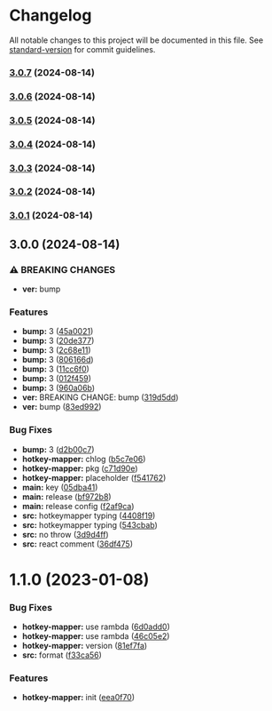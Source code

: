 # Changelog

All notable changes to this project will be documented in this file. See [standard-version](https://github.com/conventional-changelog/standard-version) for commit guidelines.

### [3.0.7](https://github.com/snomiao/hotkey-mapper/compare/v3.0.6...v3.0.7) (2024-08-14)

### [3.0.6](https://github.com/snomiao/hotkey-mapper/compare/v3.0.5...v3.0.6) (2024-08-14)

### [3.0.5](https://github.com/snomiao/hotkey-mapper/compare/v3.0.4...v3.0.5) (2024-08-14)

### [3.0.4](https://github.com/snomiao/hotkey-mapper/compare/v3.0.3...v3.0.4) (2024-08-14)

### [3.0.3](https://github.com/snomiao/hotkey-mapper/compare/v3.0.2...v3.0.3) (2024-08-14)

### [3.0.2](https://github.com/snomiao/hotkey-mapper/compare/v3.0.1...v3.0.2) (2024-08-14)

### [3.0.1](https://github.com/snomiao/hotkey-mapper/compare/v3.0.0...v3.0.1) (2024-08-14)

## 3.0.0 (2024-08-14)


### ⚠ BREAKING CHANGES

* **ver:** bump

### Features

* **bump:** 3 ([45a0021](https://github.com/snomiao/hotkey-mapper/commit/45a0021a363c5f4f90cd80794534c83934016174))
* **bump:** 3 ([20de377](https://github.com/snomiao/hotkey-mapper/commit/20de377cec3b98d578c46127fb42725c4d6d511e))
* **bump:** 3 ([2c68e11](https://github.com/snomiao/hotkey-mapper/commit/2c68e1182d926260019775616d10db4b9600b3f9))
* **bump:** 3 ([806166d](https://github.com/snomiao/hotkey-mapper/commit/806166d1091b2929d9de07711aa861d83eeb7b37))
* **bump:** 3 ([11cc6f0](https://github.com/snomiao/hotkey-mapper/commit/11cc6f0ff9c36bc48e72b8a0718824336885f302))
* **bump:** 3 ([012f459](https://github.com/snomiao/hotkey-mapper/commit/012f459dcebe564988243bfe4423b104068515e1))
* **bump:** 3 ([960a06b](https://github.com/snomiao/hotkey-mapper/commit/960a06b7c5a8f22eac62b3ff6f8fccd6d6de1ff0))
* **ver:** BREAKING CHANGE: bump ([319d5dd](https://github.com/snomiao/hotkey-mapper/commit/319d5ddc0646c8d6d625dd7510dfcbbeacfeb272))
* **ver:** bump ([83ed992](https://github.com/snomiao/hotkey-mapper/commit/83ed99219002950850ba1089caec61d0a244d63b))


### Bug Fixes

* **bump:** 3 ([d2b00c7](https://github.com/snomiao/hotkey-mapper/commit/d2b00c7118d4725cda70ad726e8222e3214b90c2))
* **hotkey-mapper:** chlog ([b5c7e06](https://github.com/snomiao/hotkey-mapper/commit/b5c7e06bc74cd7c4f26bc83e12e793458fe60124))
* **hotkey-mapper:** pkg ([c71d90e](https://github.com/snomiao/hotkey-mapper/commit/c71d90e5d138677763bfa9845982139d3d7bf4a4))
* **hotkey-mapper:** placeholder ([f541762](https://github.com/snomiao/hotkey-mapper/commit/f541762876e133798a77ab08a1db67ed784a4221))
* **main:** key ([05dba41](https://github.com/snomiao/hotkey-mapper/commit/05dba4157903f6148628a5d73f9050dc5cd3d3dc))
* **main:** release ([bf972b8](https://github.com/snomiao/hotkey-mapper/commit/bf972b8c224b0bc755c6c565836f0558f992e541))
* **main:** release config ([f2af9ca](https://github.com/snomiao/hotkey-mapper/commit/f2af9ca2a8c0bbddee1f2022b77c4f3ea16ff064))
* **src:** hotkeymapper typing ([4408f19](https://github.com/snomiao/hotkey-mapper/commit/4408f198a0bec494cf923922ac92843cf1bfcf2a))
* **src:** hotkeymapper typing ([543cbab](https://github.com/snomiao/hotkey-mapper/commit/543cbab84805776e5e0c1efe4e7f6622f6b76016))
* **src:** no throw ([3d9d4ff](https://github.com/snomiao/hotkey-mapper/commit/3d9d4ff074762d9d3523e9d3c9a17ebdba7c26e8))
* **src:** react comment ([36df475](https://github.com/snomiao/hotkey-mapper/commit/36df47551683f6e330076271446cacc38d916763))

# 1.1.0 (2023-01-08)

### Bug Fixes

- **hotkey-mapper:** use rambda ([6d0add0](https://github.com/snomiao/js/commit/6d0add002810aa4f4a21d6f9e225b622dce70ad8))
- **hotkey-mapper:** use rambda ([46c05e2](https://github.com/snomiao/js/commit/46c05e27e347adadb121046e2c368043d4c88a4c))
- **hotkey-mapper:** version ([81ef7fa](https://github.com/snomiao/js/commit/81ef7fa423995a8e8c3edf6d46f2d84d0a4bfba2))
- **src:** format ([f33ca56](https://github.com/snomiao/js/commit/f33ca5678e4a36ac8dc2f6463365022a670da867))

### Features

- **hotkey-mapper:** init ([eea0f70](https://github.com/snomiao/js/commit/eea0f702d53e947cd9cf95c6d404ab1a5fe8c2c8))
